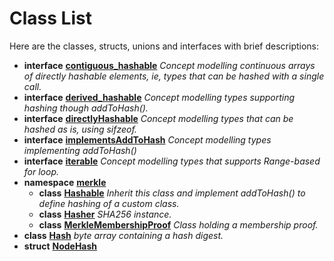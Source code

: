 
# Class List


Here are the classes, structs, unions and interfaces with brief descriptions:

* **interface** [**contiguous\_hashable**](interfacecontiguous__hashable.md) _Concept modelling continuous arrays of directly hashable elements, ie, types that can be hashed with a single call._ 
* **interface** [**derived\_hashable**](interfacederived__hashable.md) _Concept modelling types supporting hashing though addToHash()._ 
* **interface** [**directlyHashable**](interfacedirectly_hashable.md) _Concept modelling types that can be hashed as is, using sifzeof._ 
* **interface** [**implementsAddToHash**](interfaceimplements_add_to_hash.md) _Concept modelling types implementing addToHash()_ 
* **interface** [**iterable**](interfaceiterable.md) _Concept modelling types that supports Range-based for loop._ 
* **namespace** [**merkle**](namespacemerkle.md)     
    * **class** [**Hashable**](classmerkle_1_1_hashable.md) _Inherit this class and implement addToHash() to define hashing of a custom class._ 
    * **class** [**Hasher**](classmerkle_1_1_hasher.md) _SHA256 instance._     
    * **class** [**MerkleMembershipProof**](classmerkle_1_1_merkle_membership_proof.md) _Class holding a membership proof._     
* **class** [**Hash**](classmerkle_1_1_hash.md) _byte array containing a hash digest._ 
* **struct** [**NodeHash**](structmerkle_1_1_merkle_membership_proof_1_1_node_hash.md)     

